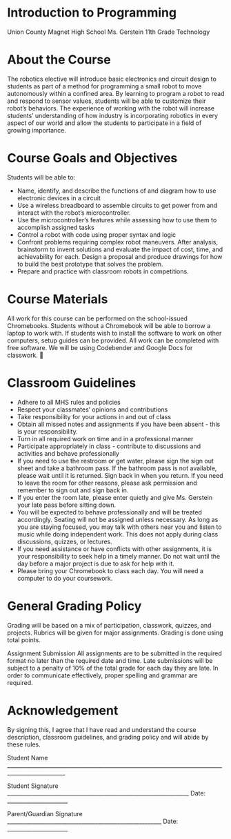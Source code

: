 # Introduction to Programming

Union County Magnet High School
Ms. Gerstein
11th Grade Technology

# About the Course

The robotics elective will introduce basic electronics and circuit design to students as part of a method for programming a small robot to move autonomously within a confined area. By learning to program a robot to read and respond to sensor values, students will be able to customize their robot’s behaviors. The experience of working with the robot will increase students’ understanding of how industry is incorporating robotics in every aspect of our world and allow the students to participate in a field of growing importance.

# Course Goals and Objectives

Students will be able to:
* Name, identify, and describe the functions of and diagram how to use electronic devices in a circuit
* Use a wireless breadboard to assemble circuits to get power from and interact with the robot’s microcontroller.
* Use the microcontroller’s features while assessing how to use them to accomplish assigned tasks
* Control a robot with code using proper syntax and logic
* Confront problems requiring complex robot maneuvers. After analysis, brainstorm to invent solutions and evaluate the impact of cost, time, and achievability for each. Design a proposal and produce drawings for how to build the best prototype that solves the problem.
* Prepare and practice with classroom robots in competitions.

# Course Materials

All work for this course can be performed on the school-issued Chromebooks. Students without a Chromebook will be able to borrow a laptop to work with. If students wish to install the software to work on other computers, setup guides can be provided. All work can be completed with free software. We will be using Codebender and Google Docs for classwork.

# Classroom Guidelines

* Adhere to all MHS rules and policies
* Respect your classmates’ opinions and contributions
* Take responsibility for your actions in and out of class
* Obtain all missed notes and assignments if you have been absent - this is your responsibility.
* Turn in all required work on time and in a professional manner
* Participate appropriately in class - contribute to discussions and activities and behave professionally
* If you need to use the restroom or get water, please sign the sign out sheet and take a bathroom pass. If the bathroom pass is not available, please wait until it is returned. Sign back in when you return. If you need to leave the room for other reasons, please ask permission and remember to sign out and sign back in.
* If you enter the room late, please enter quietly and give Ms. Gerstein your late pass before sitting down.
* You will be expected to behave professionally and will be treated accordingly. Seating will not be assigned unless necessary. As long as you are staying focused, you may talk with others near you and listen to music while doing independent work. This does not apply during class discussions, quizzes, or lectures.
* If you need assistance or have conflicts with other assignments, it is your responsibility to seek help in a timely manner. Do not wait until the day before a major project is due to ask for help with it.
* Please bring your Chromebook to class each day. You will need a computer to do your coursework.

# General Grading Policy

Grading will be based on a mix of participation, classwork, quizzes, and projects. Rubrics will be given for major assignments. Grading is done using total points.

Assignment Submission
All assignments are to be submitted in the required format no later than the required date and time. Late submissions will be subject to a penalty of 10% of the total grade for each day they are late. In order to communicate effectively, proper spelling and grammar are required.

# Acknowledgement

By signing this, I agree that I have read and understand the course description, classroom guidelines, and grading policy and will abide by these rules.


Student Name ___________________________________________________________________________________________________

Student Signature __________________________________________________________________ Date: ______________________

Parent/Guardian Signature ________________________________________________________ Date: ______________________
